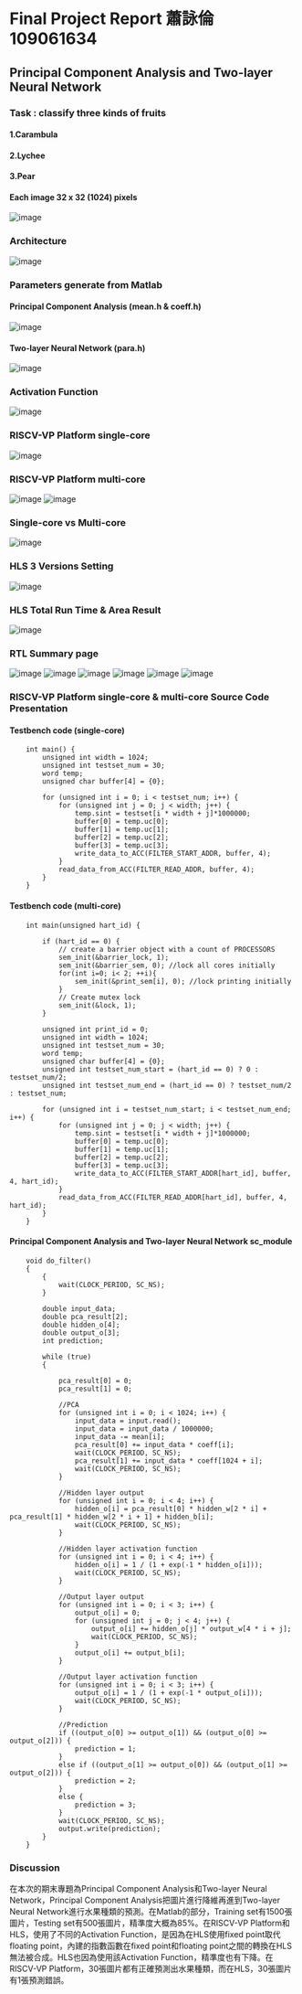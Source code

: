 # Final Project Report 蕭詠倫 109061634

## Principal Component Analysis and Two-layer Neural Network

### Task : classify three kinds of fruits
#### 1.Carambula
#### 2.Lychee
#### 3.Pear
#### Each image 32 x 32 (1024) pixels
![image](https://github.com/lplp9312/ee6470_final_project/blob/master/picture/task.jpg)

### Architecture
![image](https://github.com/lplp9312/ee6470_final_project/blob/master/picture/arc.jpg)

### Parameters generate from Matlab
#### Principal Component Analysis (mean.h & coeff.h)
![image](https://github.com/lplp9312/ee6470_final_project/blob/master/picture/PCA_para.jpg)
#### Two-layer Neural Network (para.h)
![image](https://github.com/lplp9312/ee6470_final_project/blob/master/picture/NN_para.jpg)

### Activation Function
![image](https://github.com/lplp9312/ee6470_final_project/blob/master/picture/activation.jpg)

### RISCV-VP Platform single-core
![image](https://github.com/lplp9312/ee6470_final_project/blob/master/picture/sin_core_sim.jpg)

### RISCV-VP Platform multi-core
![image](https://github.com/lplp9312/ee6470_final_project/blob/master/picture/mul_core0_sim.jpg)
![image](https://github.com/lplp9312/ee6470_final_project/blob/master/picture/mul_core1_sim.jpg)

### Single-core vs Multi-core
![image](https://github.com/lplp9312/ee6470_final_project/blob/master/picture/sim_verse.jpg)

### HLS 3 Versions Setting
![image](https://github.com/lplp9312/ee6470_final_project/blob/master/picture/version.jpg)

### HLS Total Run Time & Area Result
![image](https://github.com/lplp9312/ee6470_final_project/blob/master/picture/HLS_result.jpg)

### RTL Summary page
![image](https://github.com/lplp9312/ee6470_final_project/blob/master/picture/HLS_01.jpg)
![image](https://github.com/lplp9312/ee6470_final_project/blob/master/picture/HLS_02.jpg)
![image](https://github.com/lplp9312/ee6470_final_project/blob/master/picture/HLS_03.jpg)
![image](https://github.com/lplp9312/ee6470_final_project/blob/master/picture/HLS_04.jpg)
![image](https://github.com/lplp9312/ee6470_final_project/blob/master/picture/HLS_05.jpg)
![image](https://github.com/lplp9312/ee6470_final_project/blob/master/picture/HLS_06.jpg)

### RISCV-VP Platform single-core & multi-core Source Code Presentation

#### Testbench code (single-core)
        int main() {
            unsigned int width = 1024;
            unsigned int testset_num = 30;
            word temp;
            unsigned char buffer[4] = {0};

            for (unsigned int i = 0; i < testset_num; i++) {
                for (unsigned int j = 0; j < width; j++) {
                    temp.sint = testset[i * width + j]*1000000;
                    buffer[0] = temp.uc[0];
                    buffer[1] = temp.uc[1];
                    buffer[2] = temp.uc[2];
                    buffer[3] = temp.uc[3];
                    write_data_to_ACC(FILTER_START_ADDR, buffer, 4);
                }
                read_data_from_ACC(FILTER_READ_ADDR, buffer, 4);
            }
        }
#### Testbench code (multi-core)
        int main(unsigned hart_id) {

            if (hart_id == 0) {
                // create a barrier object with a count of PROCESSORS
                sem_init(&barrier_lock, 1);
                sem_init(&barrier_sem, 0); //lock all cores initially
                for(int i=0; i< 2; ++i){
                    sem_init(&print_sem[i], 0); //lock printing initially
                }
                // Create mutex lock
                sem_init(&lock, 1);
            }

            unsigned int print_id = 0;
            unsigned int width = 1024;
            unsigned int testset_num = 30;
            word temp;
            unsigned char buffer[4] = {0};
            unsigned int testset_num_start = (hart_id == 0) ? 0 : testset_num/2;
            unsigned int testset_num_end = (hart_id == 0) ? testset_num/2 : testset_num;

            for (unsigned int i = testset_num_start; i < testset_num_end; i++) {
                for (unsigned int j = 0; j < width; j++) {
                    temp.sint = testset[i * width + j]*1000000;
                    buffer[0] = temp.uc[0];
                    buffer[1] = temp.uc[1];
                    buffer[2] = temp.uc[2];
                    buffer[3] = temp.uc[3];
                    write_data_to_ACC(FILTER_START_ADDR[hart_id], buffer, 4, hart_id);
                }
                read_data_from_ACC(FILTER_READ_ADDR[hart_id], buffer, 4, hart_id);
            }
        }

#### Principal Component Analysis and Two-layer Neural Network sc_module
        void do_filter()
        {
            {
                wait(CLOCK_PERIOD, SC_NS);
            }

            double input_data;
            double pca_result[2];
            double hidden_o[4];
            double output_o[3];
            int prediction;

            while (true)
            {

                pca_result[0] = 0;
                pca_result[1] = 0;

                //PCA
                for (unsigned int i = 0; i < 1024; i++) {
                    input_data = input.read();
                    input_data = input_data / 1000000;
                    input_data -= mean[i];
                    pca_result[0] += input_data * coeff[i];
                    wait(CLOCK_PERIOD, SC_NS);
                    pca_result[1] += input_data * coeff[1024 + i];
                    wait(CLOCK_PERIOD, SC_NS);
                }

                //Hidden layer output
                for (unsigned int i = 0; i < 4; i++) {
                    hidden_o[i] = pca_result[0] * hidden_w[2 * i] + pca_result[1] * hidden_w[2 * i + 1] + hidden_b[i];
                    wait(CLOCK_PERIOD, SC_NS);
                }

                //Hidden layer activation function
                for (unsigned int i = 0; i < 4; i++) {
                    hidden_o[i] = 1 / (1 + exp(-1 * hidden_o[i]));
                    wait(CLOCK_PERIOD, SC_NS);
                }

                //Output layer output
                for (unsigned int i = 0; i < 3; i++) {
                    output_o[i] = 0;
                    for (unsigned int j = 0; j < 4; j++) {
                        output_o[i] += hidden_o[j] * output_w[4 * i + j];
                        wait(CLOCK_PERIOD, SC_NS);
                    }
                    output_o[i] += output_b[i];
                }
     
                //Output layer activation function
                for (unsigned int i = 0; i < 3; i++) {
                    output_o[i] = 1 / (1 + exp(-1 * output_o[i]));
                    wait(CLOCK_PERIOD, SC_NS);
                }

                //Prediction
                if ((output_o[0] >= output_o[1]) && (output_o[0] >= output_o[2])) {
                    prediction = 1;
                }
                else if ((output_o[1] >= output_o[0]) && (output_o[1] >= output_o[2])) {
                    prediction = 2;
                }
                else {
                    prediction = 3;
                }
                wait(CLOCK_PERIOD, SC_NS);
                output.write(prediction);
            }
        }

### Discussion

在本次的期末專題為Principal Component Analysis和Two-layer Neural Network，Principal Component Analysis把圖片進行降維再進到Two-layer Neural Network進行水果種類的預測。在Matlab的部分，Training set有1500張圖片，Testing set有500張圖片，精準度大概為85%。在RISCV-VP Platform和HLS，使用了不同的Activation Function，是因為在HLS使用fixed point取代floating point，內建的指數函數在fixed point和floating point之間的轉換在HLS無法被合成。HLS也因為使用該Activation Function，精準度也有下降。在RISCV-VP Platform，30張圖片都有正確預測出水果種類，而在HLS，30張圖片有1張預測錯誤。



